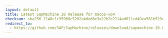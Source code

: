 ```yaml
---
layout: default
title: Latest SapMachine 20 Release for macos-x64
checksum: sha256 2140c1c35966c5202e4ded8e3a22b2e2114ad011cd49ea561b529dfd2b4257ab
redirect_to:
  - https://github.com/SAP/SapMachine/releases/download/sapmachine-20.0.1/sapmachine-jdk-20.0.1_macos-x64_bin.tar.gz
---
```

